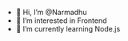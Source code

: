 - 👋 Hi, I’m @Narmadhu
- 👀 I’m interested in Frontend
- 🌱 I’m currently learning Node.js

<!---
Narmadhu/Narmadhu is a ✨ special ✨ repository because its `README.md` (this file) appears on your GitHub profile.
You can click the Preview link to take a look at your changes.
- 💞️ I’m looking to collaborate on ...
- 📫 How to reach me ...
--->
